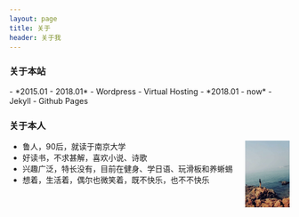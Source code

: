 ```yaml
---
layout: page 
title: 关于
header: 关于我
---
```

<h3>关于本站</h3>
- *2015.01 - 2018.01*
    - Wordpress
    - Virtual Hosting
- *2018.01 - now*
    - Jekyll
    - Github Pages

<h3>关于本人</h3>
<a href="/images/juby.jpg" data-lightbox="Juby" data-title="Juby">
<img style='float:right;' src='/images/juby.jpg' width='80px' height='120px' title='Juby' alt="Here is Juby's photo" /></a>

- 鲁人，90后，就读于南京大学
- 好读书，不求甚解，喜欢小说、诗歌
- 兴趣广泛，特长没有，目前在健身、学日语、玩滑板和养蜥蜴
- 想着，生活着，偶尔也微笑着，既不快乐，也不不快乐
